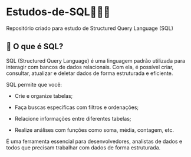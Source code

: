 ﻿# Estudos-de-SQL📖👨‍💻
Repositório criado para estudo de Structured Query Language (SQL)

## 🧠 O que é SQL?
SQL (Structured Query Language) é uma linguagem padrão utilizada para interagir com bancos de dados relacionais. Com ela, é possível criar, consultar, atualizar e deletar dados de forma estruturada e eficiente.

SQL permite que você:

- Crie e organize tabelas;

- Faça buscas específicas com filtros e ordenações;

- Relacione informações entre diferentes tabelas;

- Realize análises com funções como soma, média, contagem, etc.

É uma ferramenta essencial para desenvolvedores, analistas de dados e todos que precisam trabalhar com dados de forma estruturada.
